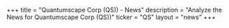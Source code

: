 +++
title = "Quantumscape Corp (QS)) - News"
description = "Analyze the News for Quantumscape Corp (QS))"
ticker = "QS"
layout = "news"
+++

